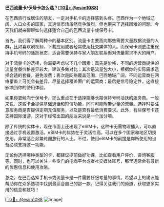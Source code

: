**巴西流量卡/保号卡怎么选？[[TG💪+ @esim1088](https://t.me/s/esim1088)]**

在巴西旅行或居住的朋友，一定对手机卡的选择感到头疼。巴西作为一个地域辽阔、人口众多的国家，其通信市场虽然竞争激烈，但也带来了选择困难的问题。今天我们就来聊聊如何选择适合自己的巴西流量卡或保号卡。

首先，我们得了解两种卡的基本区别。流量卡主要面向那些需要大量数据流量的人群，比如喜欢刷视频、下载应用或者经常使用社交媒体的人。而保号卡则更注重保持手机号码的活跃状态，适合需要保持与家人朋友联系但对流量需求不大的用户。

对于流量卡的选择，你需要考虑以下几个因素：首先是价格，不同的运营商提供的流量套餐价格差异较大，建议多做对比；其次是流量包大小，根据你的实际需求选择合适的套餐，避免浪费；再次是网络覆盖范围，巴西地域广阔，不同运营商在网络覆盖上可能会有差异，尽量选择覆盖面广的运营商；最后是信号稳定性，这直接影响到你的使用体验。

如果你更倾向于保号卡，那么重点在于选择能够长期保持号码活跃的服务商。一般来说，这些卡会提供基础通话和短信功能，同时可能附带少量的流量。选择时要注意服务商是否提供定期充值服务，以及是否有最低消费要求。此外，有些保号卡还支持国际漫游，这对于经常出国的朋友来说是一个加分项。

除了传统的实体卡，现在市面上还出现了eSIM卡，这种卡无需物理插入，可以直接通过手机设置激活。eSIM卡的优势在于灵活性高，可以在多个国家和地区切换使用，非常适合频繁跨国旅行的人士。不过，使用eSIM卡的前提是你所使用的设备必须支持这一功能。

无论你选择哪种类型的卡，都建议提前做好功课，比如查看用户评价、咨询客服等。同时，也可以关注一些专门的电商平台或者社交媒体账号，那里通常会有最新的优惠信息和使用攻略。

总之，在巴西选择手机卡或流量卡是一件需要仔细考量的事情。希望以上的建议能帮助你在众多选项中找到最适合自己的那一款。记得关注我们的频道，获取更多实用的信息和技巧！

[[TG💪+ @esim1088](https://t.me/s/esim1088) ![Image](https://i.postimg.cc/4NQfJmqS/Snipaste-2025-05-13-00-14-12.png)]